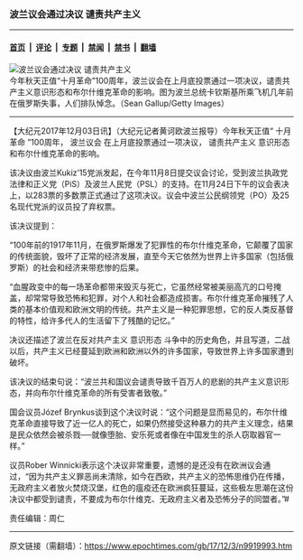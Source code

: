 ### 波兰议会通过决议 谴责共产主义

---

#### [首页](../../../..?n9919993) &nbsp;|&nbsp; [评论](../../../../../epoch-comment?n9919993) &nbsp;|&nbsp; [专题](../../../../../epoch-special?n9919993) &nbsp;|&nbsp; [禁闻](../../../../../epoch-news?n9919993) &nbsp;|&nbsp; [禁书](../../../../../books?n9919993) &nbsp;|&nbsp; [翻墙](https://github.com/gfw-breaker/nogfw/blob/master/README.md?n9919993)


<div><img alt="波兰议会通过决议 谴责共产主义" class="attachment-djy_600_400 size-djy_600_400 wp-post-image" src="https://i.epochtimes.com/assets/uploads/2017/12/p8495121a626678281-600x400.jpg"/>
<div class="caption">
 今年秋天正值“十月革命”100周年，波兰议会在上月底投票通过一项决议，谴责共产主义意识形态和布尔什维克革命的影响。图为波兰总统卡钦斯基所乘飞机几年前在俄罗斯失事，人们排队悼念。（Sean Gallup/Getty Images）
</div></div><hr/><div class="post_content" id="artbody" itemprop="articleBody">
 <!-- article content begin -->
 <p>
  【大纪元2017年12月03日讯】（大纪元记者黄诃欧波兰报导）今年秋天正值“
  <ok href="https://www.epochtimes.com/gb/tag/%E5%8D%81%E6%9C%88%E9%9D%A9%E5%91%BD.html">
   十月革命
  </ok>
  ”100周年，
  <ok href="https://www.epochtimes.com/gb/tag/%E6%B3%A2%E5%85%B0%E8%AE%AE%E4%BC%9A.html">
   波兰议会
  </ok>
  在上月底投票通过一项决议，
  <ok href="https://www.epochtimes.com/gb/tag/%E8%B0%B4%E8%B4%A3%E5%85%B1%E4%BA%A7%E4%B8%BB%E4%B9%89.html">
   谴责共产主义
  </ok>
  <ok href="https://www.epochtimes.com/gb/tag/%E6%84%8F%E8%AF%86%E5%BD%A2%E6%80%81.html">
   意识形态
  </ok>
  和布尔什维克革命的影响。
 </p>
 <p>
  该决议由波兰Kukiz’15党派发起，在今年11月8日提交议会讨论，受到波兰执政党法律和正义党（PiS）及波兰人民党（PSL）的支持。在11月24日下午的议会表决上，以283票的多数票正式通过了这项决议。议会中波兰公民纲领党（PO）及25名现代党派的议员投了弃权票。
 </p>
 <p>
  该决议提到：
 </p>
 <p>
  “100年前的1917年11月，在俄罗斯爆发了犯罪性的布尔什维克革命，它颠覆了国家的传统面貌，毁坏了正常的经济发展，直至今天它依然为世界上许多国家（包括俄罗斯）的社会和经济来带悲惨的后果。
 </p>
 <p>
  “血腥政变中的每一场革命都带来毁灭与死亡，它虽然经常被美丽高亢的口号掩盖，却常常导致恐怖和犯罪，对个人和社会都造成损害。布尔什维克革命摧残了人类的基本价值观和欧洲文明的传统。共产主义是一种犯罪思想，它的反人类反基督的特性，给许多代人的生活留下了残酷的记忆。”
 </p>
 <p>
  决议还描述了波兰在反对共产主义
  <ok href="https://www.epochtimes.com/gb/tag/%E6%84%8F%E8%AF%86%E5%BD%A2%E6%80%81.html">
   意识形态
  </ok>
  斗争中的历史角色，并且写道，二战以后，共产主义已经蔓延到欧洲和欧洲以外的许多国家，导致世界上许多国家遭到破坏。
 </p>
 <p>
  该决议的结束句说：“波兰共和国议会谴责导致千百万人的悲剧的共产主义意识形态，并向布尔什维克革命的所有受害者致敬。”
 </p>
 <p>
  国会议员Józef Brynkus谈到这个决议时说：“这个问题是显而易见的，布尔什维克革命直接导致了近一亿人的死亡，如果仍然接受这种暴力的共产主义理念，结果是民众依然会被杀戮──就像堕胎、安乐死或者像在中国发生的杀人窃取器官一样。”
 </p>
 <p>
  议员Rober Winnicki表示这个决议非常重要，遗憾的是还没有在欧洲议会通过，“因为共产主义罪恶尚未清除，如今在西欧，共产主义的恐怖思维仍在传播，无政府主义者放火焚烧汉堡，红色的瘟疫还在欧洲疯狂蔓延，这些极左思潮在这份决议中都受到谴责，不要成为布尔什维克、无政府主义者及恐怖分子的同盟者。”#
 </p>
 <p>
  责任编辑：周仁
 </p>
 <!-- article content end -->
 <div id="below_article_ad">
 </div>
</div>


---

原文链接（需翻墙）：https://www.epochtimes.com/gb/17/12/3/n9919993.htm
